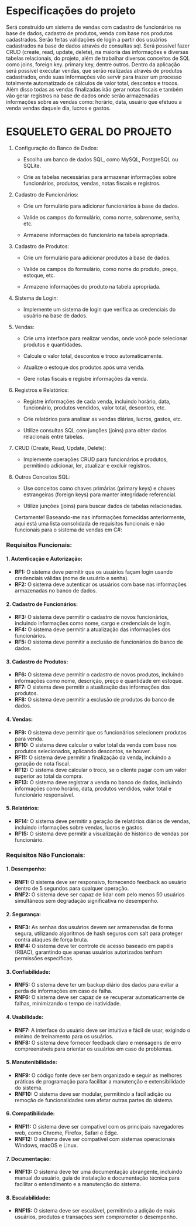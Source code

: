 # Especificações do projeto

Será construido um sistema de vendas com cadastro de funcionários na base de dados, cadastro de produtos, venda com base nos produtos cadastrados. Serão feitas validações de login a partir dos usuários cadastrados na base de dados através de consultas sql. Será possível fazer CRUD (create, read, update, delete), na maioria das informações e diversas tabelas relacionais, do projeto, além de trabalhar diversos conceitos de SQL como joins, foreign key. primary key, dentre outros. Dentro da aplicação será possível executar vendas, que serão realizadas através de produtos cadastrados, onde suas informações vão servir para trazer um processo totalmente automatizado de cálculos de valor total, descontos e trocos. Além disso todas as vendas finalizadas irão gerar notas fiscais e também vão gerar registros na base de dados onde serão armazenadas informações sobre as vendas como: horário, data, usuário que efetuou a venda vendas daquele dia, lucros e gastos.

# ESQUELETO GERAL DO PROJETO 

1. Configuração do Banco de Dados: 

   - Escolha um banco de dados SQL, como MySQL, PostgreSQL ou SQLite. 

   - Crie as tabelas necessárias para armazenar informações sobre funcionários, produtos, vendas, notas fiscais e registros. 

2. Cadastro de Funcionários: 

   - Crie um formulário para adicionar funcionários à base de dados. 

   - Valide os campos do formulário, como nome, sobrenome, senha, etc. 

   - Armazene informações do funcionário na tabela apropriada. 

3. Cadastro de Produtos: 

   - Crie um formulário para adicionar produtos à base de dados. 

   - Valide os campos do formulário, como nome do produto, preço, estoque, etc. 

   - Armazene informações do produto na tabela apropriada. 

4. Sistema de Login: 

   - Implemente um sistema de login que verifica as credenciais do usuário na base de dados. 

5. Vendas: 

   - Crie uma interface para realizar vendas, onde você pode selecionar produtos e quantidades. 

   - Calcule o valor total, descontos e troco automaticamente. 

   - Atualize o estoque dos produtos após uma venda. 

   - Gere notas fiscais e registre informações da venda. 

6. Registros e Relatórios: 

   - Registre informações de cada venda, incluindo horário, data, funcionário, produtos vendidos, valor total, descontos, etc. 

   - Crie relatórios para analisar as vendas diárias, lucros, gastos, etc. 

   - Utilize consultas SQL com junções (joins) para obter dados relacionais entre tabelas. 

7. CRUD (Create, Read, Update, Delete): 

   - Implemente operações CRUD para funcionários e produtos, permitindo adicionar, ler, atualizar e excluir registros. 

8. Outros Conceitos SQL: 

   - Use conceitos como chaves primárias (primary keys) e chaves estrangeiras (foreign keys) para manter integridade referencial. 

   - Utilize junções (joins) para buscar dados de tabelas relacionadas.
  
   Certamente! Baseando-me nas informações fornecidas anteriormente, aqui está uma lista consolidada de requisitos funcionais e não funcionais para o sistema de vendas em C#:

### Requisitos Funcionais:

#### 1. Autenticação e Autorização:
   - **RF1:** O sistema deve permitir que os usuários façam login usando credenciais válidas (nome de usuário e senha).
   - **RF2:** O sistema deve autenticar os usuários com base nas informações armazenadas no banco de dados.

#### 2. Cadastro de Funcionários:
   - **RF3:** O sistema deve permitir o cadastro de novos funcionários, incluindo informações como nome, cargo e credenciais de login.
   - **RF4:** O sistema deve permitir a atualização das informações dos funcionários.
   - **RF5:** O sistema deve permitir a exclusão de funcionários do banco de dados.

#### 3. Cadastro de Produtos:
   - **RF6:** O sistema deve permitir o cadastro de novos produtos, incluindo informações como nome, descrição, preço e quantidade em estoque.
   - **RF7:** O sistema deve permitir a atualização das informações dos produtos.
   - **RF8:** O sistema deve permitir a exclusão de produtos do banco de dados.

#### 4. Vendas:
   - **RF9:** O sistema deve permitir que os funcionários selecionem produtos para venda.
   - **RF10:** O sistema deve calcular o valor total da venda com base nos produtos selecionados, aplicando descontos, se houver.
   - **RF11:** O sistema deve permitir a finalização da venda, incluindo a geração de nota fiscal.
   - **RF12:** O sistema deve calcular o troco, se o cliente pagar com um valor superior ao total da compra.
   - **RF13:** O sistema deve registrar a venda no banco de dados, incluindo informações como horário, data, produtos vendidos, valor total e funcionário responsável.

#### 5. Relatórios:
   - **RF14:** O sistema deve permitir a geração de relatórios diários de vendas, incluindo informações sobre vendas, lucros e gastos.
   - **RF15:** O sistema deve permitir a visualização de histórico de vendas por funcionário.

### Requisitos Não Funcionais:

#### 1. **Desempenho:**
   - **RNF1:** O sistema deve ser responsivo, fornecendo feedback ao usuário dentro de 5 segundos para qualquer operação.
   - **RNF2:** O sistema deve ser capaz de lidar com pelo menos 50 usuários simultâneos sem degradação significativa no desempenho.

#### 2. **Segurança:**
   - **RNF3:** As senhas dos usuários devem ser armazenadas de forma segura, utilizando algoritmos de hash seguros com salt para proteger contra ataques de força bruta.
   - **RNF4:** O sistema deve ter controle de acesso baseado em papéis (RBAC), garantindo que apenas usuários autorizados tenham permissões específicas.

#### 3. **Confiabilidade:**
   - **RNF5:** O sistema deve ter um backup diário dos dados para evitar a perda de informações em caso de falha.
   - **RNF6:** O sistema deve ser capaz de se recuperar automaticamente de falhas, minimizando o tempo de inatividade.

#### 4. **Usabilidade:**
   - **RNF7:** A interface do usuário deve ser intuitiva e fácil de usar, exigindo o mínimo de treinamento para os usuários.
   - **RNF8:** O sistema deve fornecer feedback claro e mensagens de erro compreensíveis para orientar os usuários em caso de problemas.

#### 5. **Manutenibilidade:**
   - **RNF9:** O código fonte deve ser bem organizado e seguir as melhores práticas de programação para facilitar a manutenção e extensibilidade do sistema.
   - **RNF10:** O sistema deve ser modular, permitindo a fácil adição ou remoção de funcionalidades sem afetar outras partes do sistema.

#### 6. **Compatibilidade:**
   - **RNF11:** O sistema deve ser compatível com os principais navegadores web, como Chrome, Firefox, Safari e Edge.
   - **RNF12:** O sistema deve ser compatível com sistemas operacionais Windows, macOS e Linux.

#### 7. **Documentação:**
   - **RNF13:** O sistema deve ter uma documentação abrangente, incluindo manual do usuário, guia de instalação e documentação técnica para facilitar o entendimento e a manutenção do sistema.

#### 8. **Escalabilidade:**
   - **RNF15:** O sistema deve ser escalável, permitindo a adição de mais usuários, produtos e transações sem comprometer o desempenho.


  
  

 
